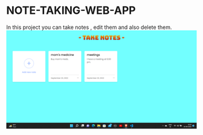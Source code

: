 # NOTE-TAKING-WEB-APP
In this project you can take notes , edit them and also delete them.
![picture](https://raw.githubusercontent.com/Satyarth007/NOTE-TAKING-WEB-APP/main/Screenshot%20(137).png)
